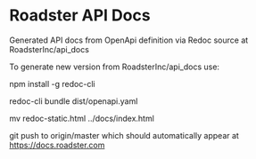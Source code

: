 # Roadster API Docs
Generated API docs from OpenApi definition via Redoc source at RoadsterInc/api_docs

To generate new version from RoadsterInc/api_docs use:

npm install -g redoc-cli

redoc-cli bundle dist/openapi.yaml

mv redoc-static.html ../docs/index.html

git push to origin/master which should automatically appear at https://docs.roadster.com
